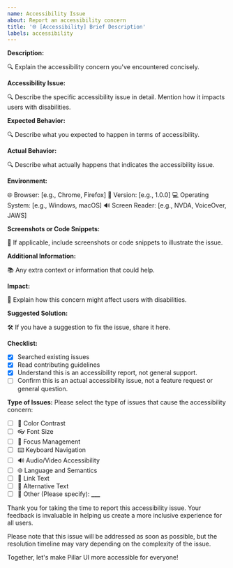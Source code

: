 ```yaml
---
name: Accessibility Issue
about: Report an accessibility concern
title: '🌐 [Accessibility] Brief Description'
labels: accessibility
---
```


**Description:**

🔍 Explain the accessibility concern you've encountered concisely.

**Accessibility Issue:**

🔍 Describe the specific accessibility issue in detail. Mention how it impacts users with disabilities.

**Expected Behavior:**

🔍 Describe what you expected to happen in terms of accessibility.

**Actual Behavior:**

🔍 Describe what actually happens that indicates the accessibility issue.

**Environment:**

🌐 Browser: [e.g., Chrome, Firefox]
🔖 Version: [e.g., 1.0.0]
💻 Operating System: [e.g., Windows, macOS]
🔊 Screen Reader: [e.g., NVDA, VoiceOver, JAWS]

**Screenshots or Code Snippets:**

📸 If applicable, include screenshots or code snippets to illustrate the issue.

**Additional Information:**

📚 Any extra context or information that could help.

**Impact:**

🎯 Explain how this concern might affect users with disabilities.

**Suggested Solution:**

🛠️ If you have a suggestion to fix the issue, share it here.

**Checklist:**

- [x] Searched existing issues
- [x] Read contributing guidelines
- [x] Understand this is an accessibility report, not general support.
- [ ] Confirm this is an actual accessibility issue, not a feature request or general question.

**Type of Issues:**
Please select the type of issues that cause the accessibility concern:

- [ ] :art: Color Contrast
- [ ] :eyeglasses: Font Size
- [ ] :arrows_counterclockwise: Focus Management
- [ ] :keyboard: Keyboard Navigation
- [ ] :loud_sound: Audio/Video Accessibility
- [ ] :globe_with_meridians: Language and Semantics
- [ ] :link: Link Text
- [ ] :speech_balloon: Alternative Text
- [ ] :wrench: Other (Please specify): **\_\_\_**

Thank you for taking the time to report this accessibility issue. Your feedback is invaluable in helping us create a more inclusive experience for all users.

Please note that this issue will be addressed as soon as possible, but the resolution timeline may vary depending on the complexity of the issue.

Together, let's make Pillar UI more accessible for everyone!
